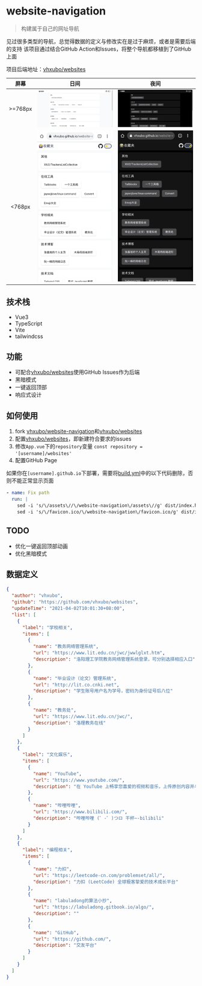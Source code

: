 # website-navigation

> 构建属于自己的网址导航

见过很多类型的导航，总觉得数据的定义与修改实在是过于麻烦，或者是需要后端的支持
该项目通过结合GitHub Action和Issues，将整个导航都移植到了GitHub上面

项目后端地址：[vhxubo/websites](https://github.com/vhxubo/websites)


|  屏幕   |                    日间                     |                   夜间                    |
| :-----: | :-----------------------------------------: | :---------------------------------------: |
| >=768px |    ![light_md](docs/images/light_md.png)    |    ![dark_md](docs/images/dark_md.png)    |
| <768px  | ![light_other](docs/images/light_other.jpg) | ![dark_other](docs/images/dark_other.jpg) |

## 技术栈

- Vue3
- TypeScript
- Vite
- tailwindcss

## 功能

- 可配合[vhxubo/websites](https://github.com/vhxubo/websites)使用GitHub Issues作为后端
- 黑暗模式
- 一键返回顶部
- 响应式设计

## 如何使用

1. fork [vhxubo/website-navigation](https://github.com/vhxubo/website-navigation)和[vhxubo/websites](https://github.com/vhxubo/websites)
2. 配置[vhxubo/websites](https://github.com/vhxubo/websites)，即新建符合要求的issues
3. 修改`App.vue`下的`repository`变量 `const repository = '[username]/websites'`
4. 配置GitHub Page

如果你在`[username].github.io`下部署，需要将[build.yml](github\workflows\build.yml)中的以下代码删除，否则不能正常显示页面

```yml
- name: Fix path
  run: |
    sed -i 's/\/assets\//\/website-navigation\/assets\//g' dist/index.html
    sed -i 's/\/favicon.ico/\/website-navigation\/favicon.ico/g' dist/index.html
```

## TODO

- 优化一键返回顶部动画
- 优化黑暗模式

## 数据定义

```json
{
  "author": "vhxubo",
  "github": "https://github.com/vhxubo/websites",
  "updateTime": "2021-04-02T10:01:30+08:00",
  "list": [
    {
      "label": "学校相关",
      "items": [
        {
          "name": "教务网络管理系统",
          "url": "https://www.lit.edu.cn/jwc/jwwlglxt.htm",
          "description": "洛阳理工学院教务网络管理系统登录，可分别选择相应入口"
        },
        {
          "name": "毕业设计（论文）管理系统",
          "url": "http://lit.co.cnki.net",
          "description": "学生账号用户名为学号，密码为身份证号后八位"
        },
        {
          "name": "教务处",
          "url": "https://www.lit.edu.cn/jwc/",
          "description": "洛理教务在线"
        }
      ]
    },
    {
      "label": "文化娱乐",
      "items": [
        {
          "name": "YouTube",
          "url": "https://www.youtube.com/",
          "description": "在 YouTube 上畅享您喜爱的视频和音乐，上传原创内容并与亲朋好友和全世界观众分享您的视频。"
        },
        {
          "name": "哔哩哔哩",
          "url": "https://www.bilibili.com/",
          "description": "哔哩哔哩 (゜-゜)つロ 干杯~-bilibili"
        }
      ]
    },
    {
      "label": "编程相关",
      "items": [
        {
          "name": "力扣",
          "url": "https://leetcode-cn.com/problemset/all/",
          "description": "力扣 (LeetCode) 全球极客挚爱的技术成长平台"
        },
        {
          "name": "labuladong的算法小抄",
          "url": "https://labuladong.gitbook.io/algo/",
          "description": ""
        },
        {
          "name": "GitHub",
          "url": "https://github.com/",
          "description": "交友平台"
        }
      ]
    }
  ]
}
```
